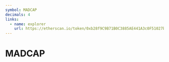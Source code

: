 ```yaml
---
symbol: MADCAP
decimals: 4
links:
  - name: explorer
    url: https://etherscan.io/token/0xb28f9C9B71B0C3885AE441A3c0F51027b760a991
---
```


# MADCAP
